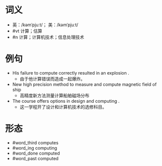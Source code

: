 # 词义
- 英：/kəmˈpjuːt/； 美：/kəmˈpjuːt/
- #vt 计算；估算
- #n 计算；计算机技术；信息处理技术
# 例句
- His failure to compute correctly resulted in an explosion .
	- 由于他计算错误而造成一起爆炸。
- New high precision method to measure and compute magnetic field of ship
	- 高精度新方法测量计算船舶磁场分布
- The course offers options in design and computing .
	- 这一学程开了设计和计算机技术的选修科目。
# 形态
- #word_third computes
- #word_ing computing
- #word_done computed
- #word_past computed
